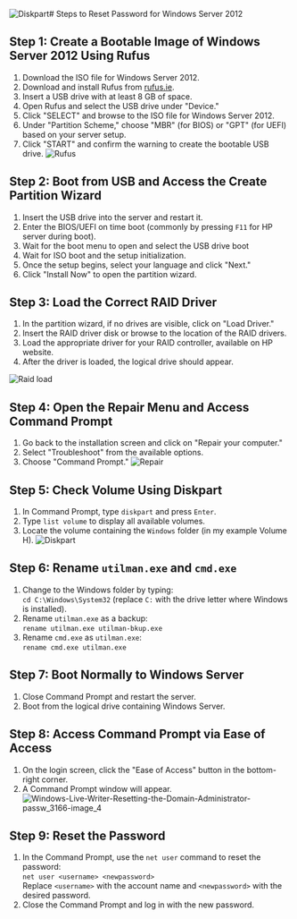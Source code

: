 ![Diskpart](https://github.com/user-attachments/assets/c8a8d403-9e83-497c-a388-3ccea23df0a0)# Steps to Reset Password for Windows Server 2012

## Step 1: Create a Bootable Image of Windows Server 2012 Using Rufus
1. Download the ISO file for Windows Server 2012.
2. Download and install Rufus from [rufus.ie](https://rufus.ie).
3. Insert a USB drive with at least 8 GB of space.
4. Open Rufus and select the USB drive under "Device."
5. Click "SELECT" and browse to the ISO file for Windows Server 2012.
6. Under "Partition Scheme," choose "MBR" (for BIOS) or "GPT" (for UEFI) based on your server setup.
7. Click "START" and confirm the warning to create the bootable USB drive.
![Rufus](https://github.com/user-attachments/assets/e8e5eb6b-7ebc-480b-abc6-2a08b8e3601c)



## Step 2: Boot from USB and Access the Create Partition Wizard
1. Insert the USB drive into the server and restart it.
2. Enter the BIOS/UEFI on time boot (commonly by pressing `F11` for HP server during boot).
3. Wait for the boot menu to open and select the USB drive boot
4. Wait for ISO boot and the setup initialization.
5. Once the setup begins, select your language and click "Next."
6. Click "Install Now" to open the partition wizard.

## Step 3: Load the Correct RAID Driver
1. In the partition wizard, if no drives are visible, click on "Load Driver."
2. Insert the RAID driver disk or browse to the location of the RAID drivers.
3. Load the appropriate driver for your RAID controller, available on HP website.
4. After the driver is loaded, the logical drive should appear.

![Raid load](https://github.com/user-attachments/assets/ae929b92-877f-4c49-b277-c7313d0d32e6)


## Step 4: Open the Repair Menu and Access Command Prompt
1. Go back to the installation screen and click on "Repair your computer."
2. Select "Troubleshoot" from the available options.
3. Choose "Command Prompt."
![Repair](https://github.com/user-attachments/assets/53a74703-421b-4aa6-bab8-840a8daf0499)

## Step 5: Check Volume Using Diskpart
1. In Command Prompt, type `diskpart` and press `Enter`.
2. Type `list volume` to display all available volumes.
3. Locate the volume containing the `Windows` folder (in my example Volume H).
![Diskpart](https://github.com/user-attachments/assets/c9850d7e-2d64-4aaa-af50-5f124c78ed18)


## Step 6: Rename `utilman.exe` and `cmd.exe`
1. Change to the Windows folder by typing:  
   `cd C:\Windows\System32` (replace `C:` with the drive letter where Windows is installed).
2. Rename `utilman.exe` as a backup:  
   `rename utilman.exe utilman-bkup.exe`
3. Rename `cmd.exe` as `utilman.exe`:  
   `rename cmd.exe utilman.exe`

## Step 7: Boot Normally to Windows Server
1. Close Command Prompt and restart the server.
2. Boot from the logical drive containing Windows Server.

## Step 8: Access Command Prompt via Ease of Access
1. On the login screen, click the "Ease of Access" button in the bottom-right corner.
2. A Command Prompt window will appear.
   ![Windows-Live-Writer-Resetting-the-Domain-Administrator-passw_3166-image_4](https://github.com/user-attachments/assets/c45d31e1-6f33-4f1c-add7-8d75cf775aff)


## Step 9: Reset the Password
1. In the Command Prompt, use the `net user` command to reset the password:  
   `net user <username> <newpassword>`  
   Replace `<username>` with the account name and `<newpassword>` with the desired password.
2. Close the Command Prompt and log in with the new password.

